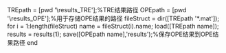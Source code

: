 TREpath = [pwd '\results_TRE\'];%TRE结果路径
OPEpath = [pwd '\results_OPE\'];%用于存储OPE结果的路径
fileStruct = dir([TREpath '*.mat']);
for i = 1:length(fileStruct)
    name = fileStruct(i).name;
    load([TREpath name]);
    results = results(1);
    save([OPEpath name],'results');%保存OPE结果到OPE结果路径
end
